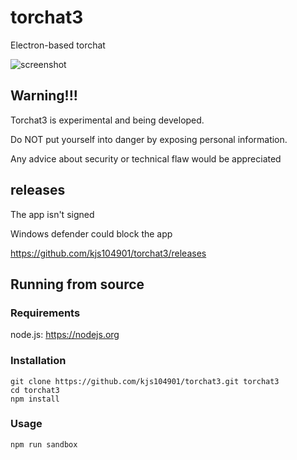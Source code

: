 # torchat3

Electron-based torchat

![screenshot](https://github.com/kjs104901/torchat3/blob/master/assets/screenshot.PNG)

## Warning!!!

Torchat3 is experimental and being developed.

Do NOT put yourself into danger by exposing personal information.

Any advice about security or technical flaw would be appreciated

## releases

The app isn't signed

Windows defender could block the app

https://github.com/kjs104901/torchat3/releases

## Running from source

### Requirements

node.js: https://nodejs.org

### Installation

```
git clone https://github.com/kjs104901/torchat3.git torchat3
cd torchat3
npm install
```

### Usage

```
npm run sandbox
```